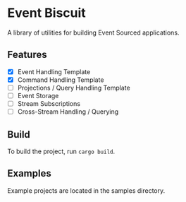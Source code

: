 # Event Biscuit

A library of utilities for building Event Sourced applications.

## Features

- [X] Event Handling Template
- [X] Command Handling Template
- [ ] Projections / Query Handling Template
- [ ] Event Storage
- [ ] Stream Subscriptions
- [ ] Cross-Stream Handling / Querying

## Build

To build the project, run `cargo build`.

## Examples

Example projects are located in the samples directory.
